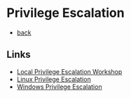 # Privilege Escalation
- [back](README.md)

## Links
- [Local Privilege Escalation Workshop](https://github.com/sagishahar/lpeworkshop)
- [Linux Privilege Escalation](https://www.udemy.com/course/linux-privilege-escalation/)
- [Windows Privilege Escalation](https://www.udemy.com/course/windows-privilege-escalation/)